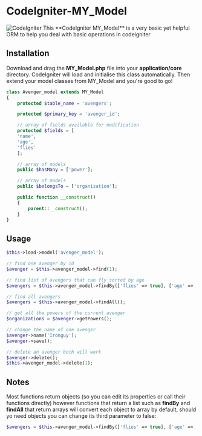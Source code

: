 # CodeIgniter-MY_Model
<img alt="CodeIgniter" src="https://img.shields.io/badge/CodeIgniter-V3.1.11-orange" />
This **CodeIgniter MY_Model** is a very basic yet helpful ORM to help you deal with basic operations in codeigniter

## Installation

Download and drag the **MY_Model.php** file into your **application/core** directory. CodeIgniter will load and initialise this class automatically. Then extend your model classes from MY_Model and you're good to go!
```php
class Avenger_model extends MY_Model
{
	protected $table_name = 'avengers';

	protected $primary_key = 'avenger_id';

	// array of fields available for modification
	protected $fields = [
	'name',
	'age',
	'flies'
	]; 

	// array of models
	public $hasMany = ['power']; 

	// array of models
	public $belongsTo = ['organization']; 

	public function __construct()
	{
		parent::__construct();
	}
}
```

## Usage
```php
$this->load->model('avenger_model');

// find one avenger by id
$avenger = $this->avenger_model->find(1);

// find list of avengers that can fly sorted by age
$avengers = $this->avenger_model->findBy(['flies' => true], ['age' => 'asc']);

// find all avengers
$avengers = $this->avenger_model->findAll();

// get all the powers of the current avenger
$organizations = $avenger->getPowers();

// change the name of one avenger
$avenger->name('Ironguy');
$avenger->save();

// delete an avenger both will work
$avenger->delete();
$this->avenger_model->delete(1);
```
## Notes

Most functions return objects (so you can edit its properties or call their functions directly) however functions that return a list such as **findBy** and **findAll** that return arrays will convert each object to array by default, should yo need objects you can change its third parameter to false:
```php
$avengers = $this->avenger_model->findBy(['flies' => true], ['age' => 'asc'], false);
```
